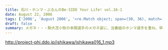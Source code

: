 ```yaml
---
title: 石川・ホンマ・ぶるんのBe-SIDE Your Life! vol.16-1
date: August 22, 2006
tags: ['2006', 'August 2006', '<re.Match object; span=(30, 36), match='vol.16'>']
draft: false
summary: メガネ・・・駒大苫小牧の本間選手のメガネ姿に、当番組のホンマ選手を重ね、早稲田実業の優勝談義に花が咲いた月曜日。有楽町では号外が配られ、爽やかな球児達の夏の終わりが告げられたのとは、コレっぽち！も関係なく収録が行われた。NAMAE
---
```


http://project-phi.ddo.jp/ishikawa/ishikawa016_1.mp3
